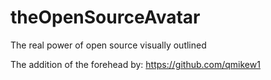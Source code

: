 # theOpenSourceAvatar
The real power of open source visually outlined

The addition of the forehead by: https://github.com/qmikew1
